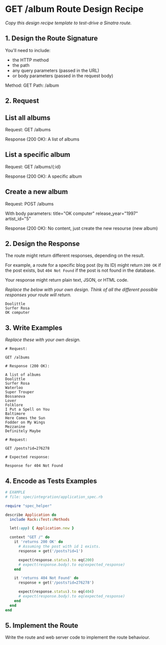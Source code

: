 # GET /album Route Design Recipe

_Copy this design recipe template to test-drive a Sinatra route._

## 1. Design the Route Signature

You'll need to include:
  * the HTTP method
  * the path
  * any query parameters (passed in the URL)
  * or body parameters (passed in the request body)

Method: GET
Path: /album

## 2. Request

## List all albums

Request:
GET /albums

Response (200 OK):
A list of albums

## List a specific album

Request:
GET /albums/{:id}

Response (200 OK):
A specific album


## Create a new album

Request:
POST /albums

With body parameters:
  title="OK computer"
  release_year="1997"
  artist_id="5"

Response (200 OK):
No content, just create the new resourse (new album)



## 2. Design the Response

The route might return different responses, depending on the result.

For example, a route for a specific blog post (by its ID) might return `200 OK` if the post exists, but `404 Not Found` if the post is not found in the database.

Your response might return plain text, JSON, or HTML code. 

_Replace the below with your own design. Think of all the different possible responses your route will return._

```
Doolittle
Surfer Rosa
OK computer
```

## 3. Write Examples

_Replace these with your own design._

```
# Request:

GET /albums

# Response (200 OK):

A list of albums
Doolittle
Surfer Rosa
Waterloo	
Super Trouper	
Bossanova	
Lover	
Folklore	
I Put a Spell on You
Baltimore	
Here Comes the Sun
Fodder on My Wings
Mezzanine	
Definitely Maybe	

```

```
# Request:

GET /posts?id=276278

# Expected response:

Response for 404 Not Found
```

## 4. Encode as Tests Examples

```ruby
# EXAMPLE
# file: spec/integration/application_spec.rb

require "spec_helper"

describe Application do
  include Rack::Test::Methods

  let(:app) { Application.new }

  context "GET /" do
    it 'returns 200 OK' do
      # Assuming the post with id 1 exists.
      response = get('/posts?id=1')

      expect(response.status).to eq(200)
      # expect(response.body).to eq(expected_response)
    end

    it 'returns 404 Not Found' do
      response = get('/posts?id=276278')

      expect(response.status).to eq(404)
      # expect(response.body).to eq(expected_response)
    end
  end
end
```

## 5. Implement the Route

Write the route and web server code to implement the route behaviour.
